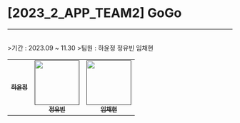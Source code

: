 # [2023_2_APP_TEAM2] GoGo
---
<br>
>기간 : 2023.09 ~ 11.30
>팀원 : 하윤정 정유빈 임채현

<table>
  <tbody>
    <tr>
      <td align="center"><a href=""><img src="width="100px;" alt=""/><br /><sub><b>하윤정</b></sub></a><br /></td>
      <td align="center"><a href=""><img src="" width="100px;" alt=""/><br /><sub><b>정유빈</b></sub></a><br /></td>
      <td align="center"><a href=""><img src="" width="100px;" alt=""/><br /><sub><b>임채현</b></sub></a><br /></td>
    </tr>
  </tbody>
</table>
